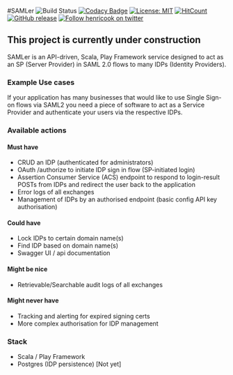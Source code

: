 #SAMLer ![Build Status](https://travis-ci.org/henricook/SAMLer.svg?branch=master) 
[![Codacy Badge](https://api.codacy.com/project/badge/Grade/a3ed9505a475400ba2dff149f3fc8192)](https://app.codacy.com/app/henricook/SAMLer?utm_source=github.com&utm_medium=referral&utm_content=henricook/SAMLer&utm_campaign=Badge_Grade_Dashboard)
[![License: MIT](https://img.shields.io/badge/License-MIT-blue.svg)](https://opensource.org/licenses/MIT)
[![HitCount](http://hits.dwyl.com/henricook/SAMLer.svg)](http://hits.dwyl.com/henricook/SAMLer)
[![GitHub release](https://img.shields.io/github/release/henricook/SAMLer.svg)](https://www.github.com/henricook/SAMLer/releases/)
[![Follow henricook on twitter](https://img.shields.io/twitter/follow/henricook.svg?style=social&logo=twitter)](https://twitter.com/intent/follow?screen_name=henricook)

## This project is currently under construction

SAMLer is an API-driven, Scala, Play Framework service designed to act as an SP (Server Provider) in SAML 2.0 flows to many IDPs (Identity Providers).

### Example Use cases
If your application has many businesses that would like to use Single Sign-on flows via SAML2 you need a piece of software to act as a Service Provider and authenticate your users via the respective IDPs. 

### Available actions

#### Must have
-   CRUD an IDP (authenticated for administrators)
-   OAuth /authorize to initiate IDP sign in flow (SP-initiated login)
-   Assertion Consumer Service (ACS) endpoint to respond to login-result POSTs from IDPs and redirect the user back to the application
-   Error logs of all exchanges
-  Management of IDPs by an authorised endpoint (basic config API key authorisation)

#### Could have
-   Lock IDPs to certain domain name(s)
-   Find IDP based on domain name(s)
-   Swagger UI / api documentation

#### Might be nice
-   Retrievable/Searchable audit logs of all exchanges

#### Might never have
-   Tracking and alerting for expired signing certs
-   More complex authorisation for IDP management

### Stack
-   Scala / Play Framework
-   Postgres (IDP persistence) [Not yet]